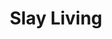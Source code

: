 ---
title: "Slay Living"

spell:
  schools:
    - name:        "Necromancy"
      subschools:  []
      descriptors: ["Death"]
  classes:
    - name:  "Cleric"
      abbr:  "Clr"
      level: 5
  domains:
    - name:  "Death"
      abbr:  "Death"
      level: 5
    - name:  "Repose"
      abbr:  "Repose"
      level: 5
  components:         [V, S]
  castingTime:        "1 standard action"
  range:              "Touch"
  target:             "Living creature touched"
  duration:           "Instantaneous"
  savingThrow:        "Fortitude partial"
  spellResistance:    "Yes"
  description:        |
    You can slay any one living creature. You must succeed on a melee touch attack to touch the subject, and it can avoid death with a successful Fortitude save. If it succeeds, it instead takes 3d6 points of damage +1 point per caster level.
---